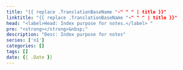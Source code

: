 ```yaml
---
title: "{{ replace .TranslationBaseName "-" " " | title }}"
linktitle: "{{ replace .TranslationBaseName "-" " " | title }}"
head: "<label>Head: Index purpose for notes.</label> "
pre: "<strong></strong>&nbsp;"
description: "Desc: Index purpose for notes"
series: ['n1']
categories: []
tags: []
date: {{ .Date }}
---
```

